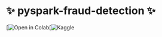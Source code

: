 # ✨ pyspark-fraud-detection ✨

[![Open in Colab](https://colab.research.google.com/drive/1TNhd91tGFZR-SDtTxAfG4tuyF0Sk-yPc?usp=sharing)[![Kaggle](https://www.kaggle.com/datasets/kartik2112/fraud-detection?resource=download&select=fraudTrain.csv)
